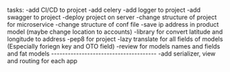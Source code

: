 tasks:
	-add CI/CD to projcet
	-add celery
	-add logger to project
	-add swagger to project
	-deploy project on server 
	-change structure of project for microservice
	-change structure of conf file 
	-save ip address in product model (maybe change location to accounts)
	-library for convert latitude and longitude to address
	-pep8 for project
	-lazy translate for all fields of models (Especially foriegn key and OTO field)
	-review for models names and fields and fat models
	--------------------------------------
	-add serializer, view and routing for each app